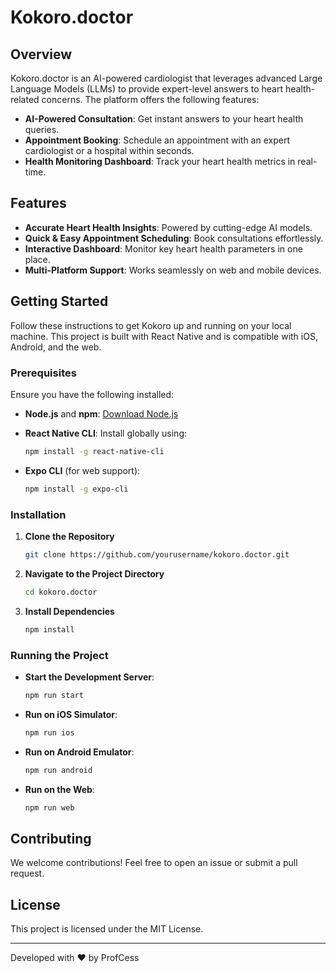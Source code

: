 # Kokoro.doctor

## Overview

Kokoro.doctor is an AI-powered cardiologist that leverages advanced Large Language Models (LLMs) to provide expert-level answers to heart health-related concerns. The platform offers the following features:

- **AI-Powered Consultation**: Get instant answers to your heart health queries.
- **Appointment Booking**: Schedule an appointment with an expert cardiologist or a hospital within seconds.
- **Health Monitoring Dashboard**: Track your heart health metrics in real-time.

## Features

- **Accurate Heart Health Insights**: Powered by cutting-edge AI models.
- **Quick & Easy Appointment Scheduling**: Book consultations effortlessly.
- **Interactive Dashboard**: Monitor key heart health parameters in one place.
- **Multi-Platform Support**: Works seamlessly on web and mobile devices.

## Getting Started
Follow these instructions to get Kokoro up and running on your local machine. This project is built with React Native and is compatible with iOS, Android, and the web.

### Prerequisites

Ensure you have the following installed:

- **Node.js** and **npm**: [Download Node.js](https://nodejs.org/en/download/)
- **React Native CLI**: Install globally using:

  ```bash
  npm install -g react-native-cli
  ```

- **Expo CLI** (for web support):

  ```bash
  npm install -g expo-cli
  ```

### Installation

1. **Clone the Repository**

   ```bash
   git clone https://github.com/yourusername/kokoro.doctor.git
   ```

2. **Navigate to the Project Directory**

   ```bash
   cd kokoro.doctor
   ```

3. **Install Dependencies**

   ```bash
   npm install
   ```

### Running the Project

- **Start the Development Server**:

  ```bash
  npm run start
  ```

- **Run on iOS Simulator**:

  ```bash
  npm run ios
  ```

- **Run on Android Emulator**:

  ```bash
  npm run android
  ```

- **Run on the Web**:

  ```bash
  npm run web
  ```

## Contributing

We welcome contributions! Feel free to open an issue or submit a pull request.

## License

This project is licensed under the MIT License.

---

Developed with ❤️ by ProfCess


